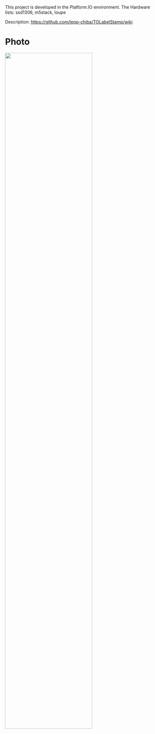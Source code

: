 This project is developed in the Platform.IO environment.
The Hardware lists:
ssd1306, 
m5stack, 
loupe

Description: https://github.com/lepp-chiba/TOLabelStamp/wiki

# Photo
<img src="https://github.com/user-attachments/assets/03ed5e29-0f92-42da-a8d1-c8431cf2f6ba" width="75%">
